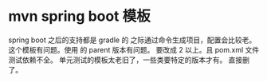 # mvn spring boot 模板

spring boot 之后的支持都是 gradle 的
之际通过命令生成项目，配置会比较老。
这个模板有问题。使用 的 parent 版本有问题。
要改成 2 以上。且 pom.xml 文件 测试依赖不全。
单元测试的模板太老旧了，一些类要特定的版本才有。
直接删了。
